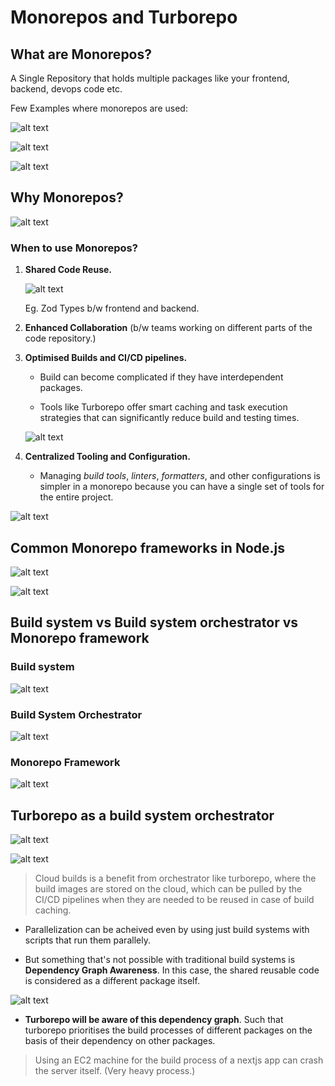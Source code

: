 # Monorepos and Turborepo

## What are Monorepos?

A Single Repository that holds multiple packages like your frontend, backend, devops code etc.

Few Examples where monorepos are used:

![alt text](image-1.png)

![alt text](image-2.png)

![alt text](image.png)

## Why Monorepos?

![alt text](image-3.png)

### When to use Monorepos?

1. **Shared Code Reuse.**

    ![alt text](image-4.png)

    Eg. Zod Types b/w frontend and backend.

2. **Enhanced Collaboration** (b/w teams working on different parts of the code repository.)

3. **Optimised Builds and CI/CD pipelines.**

    - Build can become complicated if they have interdependent packages.

    - Tools like Turborepo offer smart caching and task execution strategies that can significantly reduce build and testing times.

    ![alt text](image-5.png)

4. **Centralized Tooling and Configuration.**

    - Managing *build tools*, *linters*, *formatters*, and other configurations is simpler in a monorepo because you can have
    a single set of tools for the entire project.

![alt text](image-6.png)

## Common Monorepo frameworks in Node.js

![alt text](image-7.png)

![alt text](image-8.png)

## Build system vs Build system orchestrator vs Monorepo framework

### Build system

![alt text](image-9.png)

### Build System Orchestrator

![alt text](image-10.png)

### Monorepo Framework

![alt text](image-11.png)

## Turborepo as a build system orchestrator

![alt text](image-12.png)

![alt text](image-13.png)

>Cloud builds is a benefit from orchestrator like turborepo, where the build images are stored on the cloud, which can be pulled by the CI/CD pipelines when they are needed to be reused in case of build caching.

- Parallelization can be acheived even by using just build systems with scripts that run them parallely.

- But something that's not possible with traditional build systems is **Dependency Graph Awareness**. In this case, the shared reusable code is considered as a different package itself.

![alt text](image-14.png)

- **Turborepo will be aware of this dependency graph**. Such that turborepo prioritises the build processes of different packages on the basis of their dependency on other packages.

>Using an EC2 machine for the build process of a nextjs app can crash the server itself. (Very heavy process.)
